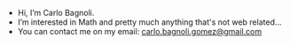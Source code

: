 - Hi, I’m Carlo Bagnoli.
- I’m interested in Math and pretty much anything that's not web related...
- You can contact me on my email: carlo.bagnoli.gomez@gmail.com

<!---
carlobagnoli/carlobagnoli is a ✨ special ✨ repository because its `README.md` (this file) appears on your GitHub profile.
You can click the Preview link to take a look at your changes.
--->
